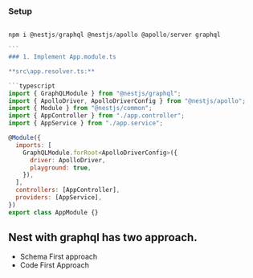 ### Setup

````js

npm i @nestjs/graphql @nestjs/apollo @apollo/server graphql

```
### 1. Implement App.module.ts

**src\app.resolver.ts:**

```typescript
import { GraphQLModule } from "@nestjs/graphql";
import { ApolloDriver, ApolloDriverConfig } from "@nestjs/apollo";
import { Module } from "@nestjs/common";
import { AppController } from "./app.controller";
import { AppService } from "./app.service";

@Module({
  imports: [
    GraphQLModule.forRoot<ApolloDriverConfig>({
      driver: ApolloDriver,
      playground: true,
    }),
  ],
  controllers: [AppController],
  providers: [AppService],
})
export class AppModule {}
````

## Nest with graphql has two approach.

- Schema First approach
- Code First Approach

<!-- ### Code First Approach: In the code first approach, you use TypeScript classes and decorators to generate the GraphQL schema. This approach is more convenient and efficient, but it can be less flexible than the schema first approach.

#### 1. Define GraphQL Schema using TypeScript Decorators

Define types and resolvers directly in TypeScript using decorators.

**book.model.ts:**

```typescript
import { Field, ID, ObjectType } from "@nestjs/graphql";

@ObjectType()
export class Book {
  @Field(() => ID)
  id: number;

  @Field()
  title: string;

  @Field()
  author: string;
}
```

**book.resolver.ts:**

```typescript
import { Resolver, Query } from "@nestjs/graphql";
import { Book } from "./book.model";

@Resolver(() => Book)
export class BookResolver {
  @Query(() => [Book])
  books(): Book[] {
    // Resolver logic to fetch books from a database or any data source
    return [
      { id: 1, title: "Book 1", author: "Author 1" },
      { id: 2, title: "Book 2", author: "Author 2" },
    ];
  }
}
```

In the Code First approach, the schema is generated based on the TypeScript classes and decorators, while in the Schema First approach, the schema is defined independently of the code using the GraphQL SDL and then connected to resolvers in the codebase. Both approaches achieve the same outcome, but they differ in how the schema is defined and integrated into the application. -->
